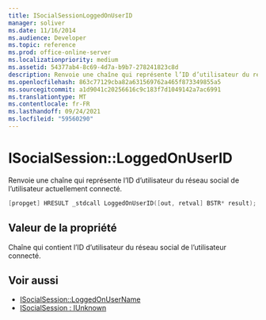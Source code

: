 ```yaml
---
title: ISocialSessionLoggedOnUserID
manager: soliver
ms.date: 11/16/2014
ms.audience: Developer
ms.topic: reference
ms.prod: office-online-server
ms.localizationpriority: medium
ms.assetid: 54377ab4-8c69-4d7a-b9b7-278241823c8d
description: Renvoie une chaîne qui représente l’ID d’utilisateur du réseau social de l’utilisateur actuellement connecté.
ms.openlocfilehash: 863c77129cba82a631569762a465f873349855a5
ms.sourcegitcommit: a1d9041c20256616c9c183f7d1049142a7ac6991
ms.translationtype: MT
ms.contentlocale: fr-FR
ms.lasthandoff: 09/24/2021
ms.locfileid: "59560290"
---
```

# <a name="isocialsessionloggedonuserid"></a>ISocialSession::LoggedOnUserID

Renvoie une chaîne qui représente l’ID d’utilisateur du réseau social de l’utilisateur actuellement connecté. 
  
```cpp
[propget] HRESULT _stdcall LoggedOnUserID([out, retval] BSTR* result);
```

## <a name="property-value"></a>Valeur de la propriété

Chaîne qui contient l’ID d’utilisateur du réseau social de l’utilisateur connecté.
  
## <a name="see-also"></a>Voir aussi

- [ISocialSession::LoggedOnUserName](isocialsession-loggedonusername.md)  
- [ISocialSession : IUnknown](isocialsessioniunknown.md)

